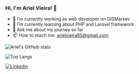 ### Hi, I'm Ariel Vieira! 👋

<!--
**ArielBac/ArielBac** is a ✨ _special_ ✨ repository because its `README.md` (this file) appears on your GitHub profile.

Here are some ideas to get you started:

- 📫 How to reach me: ...
- 👯 I’m looking to collaborate on ...
- 🤔 I’m looking for help with ...
- ⚡ Fun fact: ...

links úteis: 
- Para fazer a imagem dos status do GitHub: https://github.com/anuraghazra/github-readme-stats/blob/master/docs/readme_pt-BR.md
- Para o link do Linkedin: https://shields.io/
-->

- 🔭 I’m currently working as web developer on GISMarxev
- 🌱 I’m currently learning about PHP and Laravel framework
- 💬 Ask me about my journey so far
- 📫 How to reach me: arielvieira65@gmail.com
<!-- - See my resume by [clicking here](https://drive.google.com/file/d/1N0H-junpXd0bP3xxOw0l2fFLVyjkmlC1/view?usp=sharing) -->

![Ariel's GitHub stats](https://github-readme-stats.vercel.app/api?username=ArielBac&show_icons=true&theme=algolia)

![Top Langs](https://github-readme-stats.vercel.app/api/top-langs/?username=ArielBac&layout=compact&theme=algolia)


<!-- ![Top Langs](https://github-readme-stats.vercel.app/api/top-langs/?username=ArielBac&layout=compact&theme=algolia) -->

[![Linkedin](https://img.shields.io/badge/-Linkedin-060606?style=flat&labelColor=0A66C2&logo=Linkedin&color=white)](https://www.linkedin.com/in/ariel-vieira-28aa51135)
